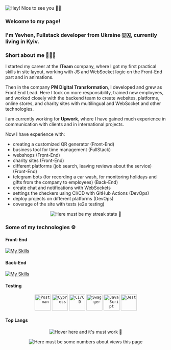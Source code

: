 <img src="https://capsule-render.vercel.app/api?type=waving&color=0D864B&height=200&section=header&animation=fadeIn&text=Hey!%20Nice%20to%20see%20you%20%F0%9F%91%8B%F0%9F%8F%BB" alt="Hey! Nice to see you 👋🏻"/>

### Welcome to my page!

### I'm Yevhen, Fullstack developer from Ukraine 🇺🇦, currently living in Kyiv.

### Short about me 🤷🏼‍♂️
I started my career at the **ITeam** company, where I got my first practical skills in site layout, working with JS and WebSocket logic on the Front-End part and in animations. 

Then in the company **PM Digital Transformation**, I developed and grew as Front End Lead. Here I took on more responsibility, trained new employees, and worked closely with the backend team to create websites, platforms, online stores, and charity sites with multilingual and WebSocket and other technologies.

I am currently working for **Upwork**, where I have gained much experience in communication with clients and in international projects. 

Now I have experience with:
- creating a customized QR generator (Front-End)
- business tool for time management (FullStack)
- webshops (Front-End)
- charity sites (Front-End)
- different platforms (job search, leaving reviews about the service) (Front-End)
- telegram bots (for recording a car wash, for monitoring holidays and gifts from the company to employees) (Back-End)
- create chat and notifications with WebSockets
- settings the checkers using CI/CD with GitHub Actions (DevOps)
- deploy projects on different platforms (DevOps)
- coverage of the site with tests (e2e testing)

<p align="center">
    <img src="https://streak-stats.demolab.com?user=zhen1asemen1uk&theme=transparent&hide_border=true&card_width=500&fire=EB0202&ring=FF8332" alt="Here must be my streak stats 🙂"/>
</p>


### Some of my technologies ⚙️

#### Front-End

[![My Skills](https://skillicons.dev/icons?i=nextjs,react,redux,js,ts,styledcomponents,html,css,stackoverflow,firebase,git,fastapi,postman,vscode,figma)](https://skillicons.dev)

#### Back-End

[![My Skills](https://skillicons.dev/icons?i=nodejs,express,docker,mysql,mongodb,js,postgres,sentry,vscode,md,ts,git,stackoverflow,netlify,firebase)](https://skillicons.dev)

#### Testing

<div align="center">
	<code><img width="50" src="https://user-images.githubusercontent.com/25181517/192109061-e138ca71-337c-4019-8d42-4792fdaa7128.png" alt="Postman" title="Postman"/></code>
	<code><img width="50" src="https://user-images.githubusercontent.com/68279555/200387386-276c709f-380b-46cc-81fd-f292985927a8.png" alt="Cypress" title="Cypress"/></code>
	<code><img width="50" src="https://user-images.githubusercontent.com/25181517/183868728-b2e11072-00a5-47e2-8a4e-4ebbb2b8c554.png" alt="CI/CD" title="CI/CD"/></code>
	<code><img width="50" src="https://user-images.githubusercontent.com/25181517/186711335-a3729606-5a78-4496-9a36-06efcc74f800.png" alt="Swagger" title="Swagger"/></code>
	<code><img width="50" src="https://user-images.githubusercontent.com/25181517/117447155-6a868a00-af3d-11eb-9cfe-245df15c9f3f.png" alt="JavaScript" title="JavaScript"/></code>
	<code><img width="50" src="https://user-images.githubusercontent.com/25181517/187955005-f4ca6f1a-e727-497b-b81b-93fb9726268e.png" alt="Jest" title="Jest"/></code>
</div>

#### Top Langs

<p align="center">
    <img src="https://github-readme-stats.vercel.app/api/top-langs/?username=zhen1asemen1uk&layout=pie" alt="Hover here and it's must work 🙂"/>
</p>

<p align="center">
    <img src="https://u8views.com/api/v1/github/profiles/63663261/views/day-week-month-total-count.svg" alt="Here must be some numbers about views this page"/>
</p>
